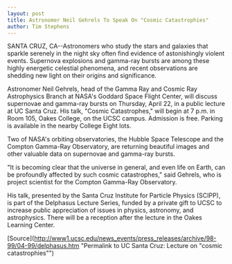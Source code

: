 ```yaml
---
layout: post
title: Astronomer Neil Gehrels To Speak On "Cosmic Catastrophies"
author: Tim Stephens
---
```


SANTA CRUZ, CA--Astronomers who study the stars and galaxies that sparkle serenely in the night sky often find evidence of astonishingly violent events. Supernova explosions and gamma-ray bursts are among these highly energetic celestial phenomena, and recent observations are shedding new light on their origins and significance.

Astronomer Neil Gehrels, head of the Gamma Ray and Cosmic Ray Astrophysics Branch at NASA's Goddard Space Flight Center, will discuss supernovae and gamma-ray bursts on Thursday, April 22, in a public lecture at UC Santa Cruz. His talk, "Cosmic Catastrophes," will begin at 7 p.m. in Room 105, Oakes College, on the UCSC campus. Admission is free. Parking is available in the nearby College Eight lots.

Two of NASA's orbiting observatories, the Hubble Space Telescope and the Compton Gamma-Ray Observatory, are returning beautiful images and other valuable data on supernovae and gamma-ray bursts.

"It is becoming clear that the universe in general, and even life on Earth, can be profoundly affected by such cosmic catastrophes," said Gehrels, who is project scientist for the Compton Gamma-Ray Observatory.

His talk, presented by the Santa Cruz Institute for Particle Physics (SCIPP), is part of the Delphasus Lecture Series, funded by a private gift to UCSC to increase public appreciation of issues in physics, astronomy, and astrophysics. There will be a reception after the lecture in the Oakes Learning Center.

[Source](http://www1.ucsc.edu/news_events/press_releases/archive/98-99/04-99/delphasus.htm "Permalink to UC Santa Cruz: Lecture on "cosmic catastrophies"")
